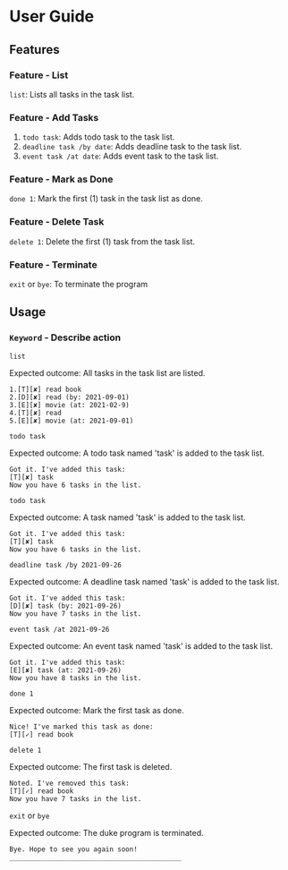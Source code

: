# User Guide

## Features 

### Feature - List

`list`: Lists all tasks in the task list.

### Feature - Add Tasks

1. `todo task`: Adds todo task to the task list.
2. `deadline task /by date`: Adds deadline task to the task list.
3. `event task /at date`: Adds event task to the task list.

### Feature - Mark as Done

`done 1`: Mark the first (1) task in the task list as done.

### Feature - Delete Task

`delete 1`: Delete the first (1) task from the task list.

### Feature - Terminate

`exit` or `bye`: To terminate the program


## Usage

### `Keyword` - Describe action

`list`

Expected outcome:
All tasks in the task list are listed.

```
1.[T][✘] read book
2.[D][✘] read (by: 2021-09-01)
3.[E][✘] movie (at: 2021-02-9)
4.[T][✘] read
5.[E][✘] movie (at: 2021-09-01)
```

`todo task`

Expected outcome:
A todo task named 'task' is added to the task list.

```
Got it. I've added this task:
[T][✘] task
Now you have 6 tasks in the list.
```

`todo task`

Expected outcome:
A task named 'task' is added to the task list.

```
Got it. I've added this task:
[T][✘] task
Now you have 6 tasks in the list.
```

`deadline task /by 2021-09-26`

Expected outcome:
A deadline task named 'task' is added to the task list.

```
Got it. I've added this task:
[D][✘] task (by: 2021-09-26)
Now you have 7 tasks in the list.
```

`event task /at 2021-09-26`

Expected outcome:
An event task named 'task' is added to the task list.

```
Got it. I've added this task:
[E][✘] task (at: 2021-09-26)
Now you have 8 tasks in the list.
```

`done 1`

Expected outcome:
Mark the first task as done.

```
Nice! I've marked this task as done: 
[T][✓] read book
```

`delete 1`

Expected outcome:
The first task is deleted.

```
Noted. I've removed this task:
[T][✓] read book
Now you have 7 tasks in the list.
```


`exit` or `bye`

Expected outcome:
The duke program is terminated. 

```
Bye. Hope to see you again soon!
___________________________________________
```
